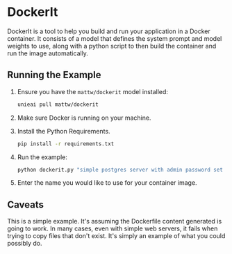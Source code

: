 # DockerIt

DockerIt is a tool to help you build and run your application in a Docker container. It consists of a model that defines the system prompt and model weights to use, along with a python script to then build the container and run the image automatically.

## Running the Example

1. Ensure you have the `mattw/dockerit` model installed:

   ```bash
   unieai pull mattw/dockerit
   ```

2. Make sure Docker is running on your machine.

3. Install the Python Requirements.

   ```bash
   pip install -r requirements.txt
   ```

4. Run the example:

   ```bash
   python dockerit.py "simple postgres server with admin password set to 123"
   ```

5. Enter the name you would like to use for your container image.

## Caveats

This is a simple example. It's assuming the Dockerfile content generated is going to work. In many cases, even with simple web servers, it fails when trying to copy files that don't exist. It's simply an example of what you could possibly do.
